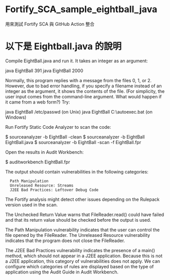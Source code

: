 # Fortify_SCA_sample_eightball_java

用來測試 Fortify SCA 與 GitHub Action 整合

# 以下是 Eightball.java 的說明
Compile EightBall.java and run it.  It takes an integer as an argument:

java EightBall 391
java EightBall 2000

Normally, this program replies with a message from the files 0, 1, or 2.  However,
due to bad error handling, if you specify a filename instead of an integer as
the argument, it shows the contents of the file.  (For simplicity, the
user input comes from the command-line argument.  What would happen if it
came from a web form?)  Try:

java EightBall /etc/passwd         (on Unix)
java EightBall C:\autoexec.bat     (on Windows)


Run Fortify Static Code Analyzer to scan the code:

$ sourceanalyzer -b EightBall -clean
$ sourceanalyzer -b EightBall EightBall.java
$ sourceanalyzer -b EightBall -scan -f EightBall.fpr

Open the results in Audit Workbench:

$ auditworkbench EightBall.fpr

The output should contain vulnerabilities in the following categories:

      Path Manipulation
      Unreleased Resource: Streams
      J2EE Bad Practices: Leftover Debug Code

The Fortify analysis might detect other issues depending on the Rulepack version 
used in the scan.

The Unchecked Return Value warns that FileReader.read() could have failed and
that its return value should be checked before the output is used.

The Path Manipulation vulnerability indicates that the user can control
the file opened by the FileReader. The Unreleased Resource vulnerability
indicates that the program does not close the FileReader.

The J2EE Bad Practices vulnerability indicates the presence of a main()
method, which should not appear in a J2EE application. Because this is not
a J2EE application, this category of vulnerabilities does not apply.
We can configure which categories of rules are displayed based on
the type of application using the Audit Guide in Audit Workbench.

